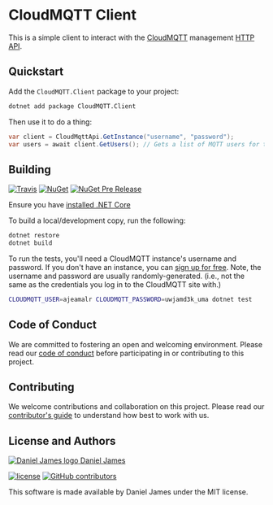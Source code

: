 # CloudMQTT Client

This is a simple client to interact with the [CloudMQTT](https://www.cloudmqtt.com/) management [HTTP API](https://www.cloudmqtt.com/docs-api.html).

## Quickstart

Add the `CloudMQTT.Client` package to your project:

```bash
dotnet add package CloudMQTT.Client
```

Then use it to do a thing:

```csharp
var client = CloudMqttApi.GetInstance("username", "password");
var users = await client.GetUsers(); // Gets a list of MQTT users for the instance
```

## Building

[![Travis](https://img.shields.io/travis/thzinc/CloudMQTT.svg)](https://travis-ci.org/thzinc/CloudMQTT)
[![NuGet](https://img.shields.io/nuget/v/CloudMQTT.Client.svg)](https://www.nuget.org/packages/CloudMQTT.Client/)
[![NuGet Pre Release](https://img.shields.io/nuget/vpre/CloudMQTT.Client.svg)](https://www.nuget.org/packages/CloudMQTT.Client/)

Ensure you have [installed .NET Core](https://www.microsoft.com/net/core)

To build a local/development copy, run the following:

```bash
dotnet restore
dotnet build
```

To run the tests, you'll need a CloudMQTT instance's username and password. If you don't have an instance, you can [sign up for free](https://www.cloudmqtt.com/plans.html). Note, the username and password are usually randomly-generated. (i.e., not the same as the credentials you log in to the CloudMQTT site with.)

```bash
CLOUDMQTT_USER=ajeamalr CLOUDMQTT_PASSWORD=uwjamd3k_uma dotnet test
```

## Code of Conduct

We are committed to fostering an open and welcoming environment. Please read our [code of conduct](CODE_OF_CONDUCT.md) before participating in or contributing to this project.

## Contributing

We welcome contributions and collaboration on this project. Please read our [contributor's guide](CONTRIBUTING.md) to understand how best to work with us.

## License and Authors

[![Daniel James logo](https://secure.gravatar.com/avatar/eaeac922b9f3cc9fd18cb9629b9e79f6.png?size=16) Daniel James](https://github.com/thzinc)

[![license](https://img.shields.io/github/license/thzinc/CloudMQTT.svg)](https://github.com/thzinc/CloudMQTT/blob/master/LICENSE)
[![GitHub contributors](https://img.shields.io/github/contributors/thzinc/CloudMQTT.svg)](https://github.com/thzinc/CloudMQTT/graphs/contributors)

This software is made available by Daniel James under the MIT license.
